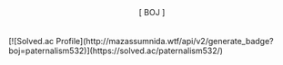 
<center>[ BOJ ]</center><br><br>
[![Solved.ac Profile](http://mazassumnida.wtf/api/v2/generate_badge?boj=paternalism532)](https://solved.ac/paternalism532/)

